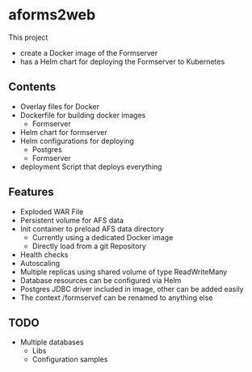 # aforms2web

This project

* create a Docker image of the Formserver
* has a Helm chart for deploying the Formserver to Kubernetes

## Contents

* Overlay files for Docker
* Dockerfile for building docker images
  * Formserver
* Helm chart for formserver
* Helm configurations for deploying
  * Postgres
  * Formserver
* deployment Script that deploys everything

## Features

* Exploded WAR File
* Persistent volume for AFS data
* Init container to preload AFS data directory
  * Currently using a dedicated Docker image
  * Directly load from a git Repository
* Health checks
* Autoscaling
* Multiple replicas using shared volume of type ReadWriteMany
* Database resources can be configured via Helm
* Postgres JDBC driver included in image, other can be added easily
* The context /formservef can be renamed to anything else

## TODO

* Multiple databases
  * Libs
  * Configuration samples
